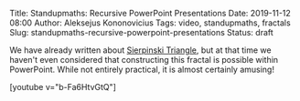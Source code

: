 Title: Standupmaths: Recursive PowerPoint Presentations
Date: 2019-11-12 08:00
Author: Aleksejus Kononovicius
Tags: video, standupmaths, fractals
Slug: standupmaths-recursive-powerpoint-presentations
Status: draft

We have already written about [Sierpinski Triangle]({filename}/articles/2014/sierpinski-triangle.md),
but at that time we haven't even considered that constructing this fractal is
possible within PowerPoint. While not entirely practical, it is almost certainly
amusing!

[youtube v="b-Fa6HtvGtQ"]
